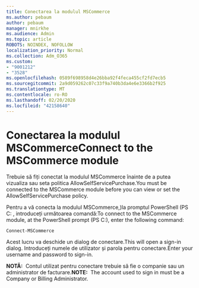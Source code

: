 ```yaml
---
title: Conectarea la modulul MSCommerce
ms.author: pebaum
author: pebaum
manager: mnirkhe
ms.audience: Admin
ms.topic: article
ROBOTS: NOINDEX, NOFOLLOW
localization_priority: Normal
ms.collection: Adm_O365
ms.custom:
- "9001212"
- "3528"
ms.openlocfilehash: 0589f698958d4e26bba92f4feca455cf2fd7ecb5
ms.sourcegitcommit: 2a9d059262c07c33f9a740b3da4e6e3366b2f925
ms.translationtype: MT
ms.contentlocale: ro-RO
ms.lasthandoff: 02/20/2020
ms.locfileid: "42158640"
---
```

# <a name="connect-to-the-mscommerce-module"></a><span data-ttu-id="3b41c-102">Conectarea la modulul MSCommerce</span><span class="sxs-lookup"><span data-stu-id="3b41c-102">Connect to the MSCommerce module</span></span>

<span data-ttu-id="3b41c-103">Trebuie să fiți conectat la modulul MSCommerce înainte de a putea vizualiza sau seta politica AllowSelfServicePurchase.</span><span class="sxs-lookup"><span data-stu-id="3b41c-103">You must be connected to the MSCommerce module before you can view or set the AllowSelfServicePurchase policy.</span></span>  

<span data-ttu-id="3b41c-104">Pentru a vă conecta la modulul MSCommerce,\)la promptul PowerShell (PS C: , introduceți următoarea comandă:</span><span class="sxs-lookup"><span data-stu-id="3b41c-104">To connect to the MSCommerce module, at the PowerShell prompt (PS C:\), enter the following command:</span></span>

`Connect-MSCommerce`

<span data-ttu-id="3b41c-105">Acest lucru va deschide un dialog de conectare.</span><span class="sxs-lookup"><span data-stu-id="3b41c-105">This will open a sign-in dialog.</span></span> <span data-ttu-id="3b41c-106">Introduceți numele de utilizator și parola pentru conectare.</span><span class="sxs-lookup"><span data-stu-id="3b41c-106">Enter your username and password to sign-in.</span></span>

<span data-ttu-id="3b41c-107">**NOTĂ:**&nbsp;&nbsp;Contul utilizat pentru conectare trebuie să fie o companie sau un administrator de facturare.</span><span class="sxs-lookup"><span data-stu-id="3b41c-107">**NOTE:**&nbsp;&nbsp;The account used to sign in must be a Company or Billing Administrator.</span></span>
